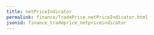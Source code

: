 ```yaml
---
title: netPriceIndicator
permalink: finance/TradePrice.netPriceIndicator.html
jsonid: finance_tradeprice_netpriceindicator
---
```

